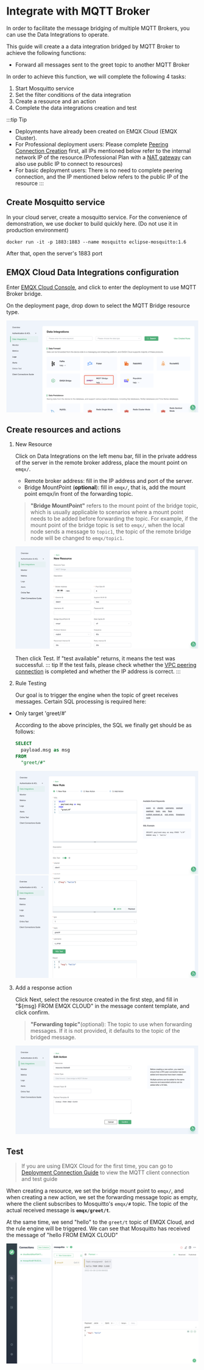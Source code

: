 # Integrate with MQTT Broker

In order to facilitate the message bridging of multiple MQTT Brokers, you can use the Data Integrations to operate.

This guide will create a a data integration bridged by MQTT Broker to achieve the following functions:

- Forward all messages sent to the greet topic to another MQTT Broker

In order to achieve this function, we will complete the following 4 tasks:

1. Start Mosquitto service
2. Set the filter conditions of the data integration
3. Create a resource and an action
4. Complete the data integrations creation and test

:::tip Tip
- Deployments have already been created on EMQX Cloud (EMQX Cluster).
- For Professional deployment users: Please complete [Peering Connection Creation](../deployments/vpc_peering.md) first, all IPs mentioned below refer to the internal network IP of the resource.(Professional Plan with a [NAT gateway](../vas/nat-gateway.md) can also use public IP to connect to resources)
- For basic deployment users: There is no need to complete peering connection, and the IP mentioned below refers to the public IP of the resource
:::

## Create Mosquitto service

In your cloud server, create a mosquitto service. For the convenience of demonstration, we use docker to build quickly here. (Do not use it in production environment)

```shell
docker run -it -p 1883:1883 --name mosquitto eclipse-mosquitto:1.6
```

After that, open the server's 1883 port

## EMQX Cloud Data Integrations configuration

Enter [EMQX Cloud Console](https://cloud-intl.emqx.com/console/), and click to enter the deployment to use MQTT Broker bridge.

On the deployment page, drop down to select the MQTT Bridge resource type.

![data_integration](./_assets/data_integrations_mqtt_bridge.png)

## Create resources and actions

1. New Resource

   Click on Data Integrations on the left menu bar, fill in the private address of the server in the remote broker address, place the mount point on `emqx/`.

   - Remote broker address: fill in the IP address and port of the server.
   - Bridge MountPoint (**optional**): fill in `emqx/`, that is,  add the mount point emqx/in front of the forwarding topic.

   >**"Bridge MountPoint"** refers to the mount point of the bridge topic, which is usually applicable to scenarios where a mount point needs to be added before forwarding the topic. For example, if the mount point of the bridge topic is set to `emqx/`, when the local node sends a message to `topic1`, the topic of the remote bridge node will be changed to `emqx/topic1`.

   ![create resource](./_assets/mqttbridge_resource.png)

   Then click Test. If "test available" returns, it means the test was successful.
   ::: tip
   If the test fails, please check whether the [VPC peering connection](../deployments/vpc_peering.md) is completed and whether the IP address is correct.
   :::

2. Rule Testing

   Our goal is to trigger the engine when the topic of greet receives messages. Certain SQL processing is required here:

- Only target 'greet/#'

  According to the above principles, the SQL we finally get should be as follows:

  ```sql
  SELECT
    payload.msg as msg
  FROM
    "greet/#"
  ```

  ![add_rule](./_assets/mqttbridge_rule.png)
  ![add_rule](./_assets/mqttbridge_rule_2.png)

3. Add a response action

   Click Next, select the resource created in the first step, and fill in "${msg} FROM EMQX CLOUD" in the message content template, and click confirm.
   >**"Forwarding topic"**(optional): The topic to use when forwarding messages. If it is not provided, it defaults to the topic of the bridged message.

   ![add_action](./_assets/mqttbridge_action.png)

## Test

> If you are using EMQX Cloud for the first time, you can go to [Deployment Connection Guide](../connect_to_deployments/overview.md) to view the MQTT client connection and test guide

When creating a resource, we set the bridge mount point to `emqx/`, and when creating a new action, we set the forwarding message topic as empty, where the client subscribes to Mosquitto's `emqx/#` topic. The topic of the actual received message is **`emqx/greet/t`**.

At the same time, we send "hello" to the `greet/t` topic of EMQX Cloud, and the rule engine will be triggered. We can see that Mosquitto has received the message of "hello FROM EMQX CLOUD"

![messages](./_assets/mqttbridge_mqttx_result.png)
